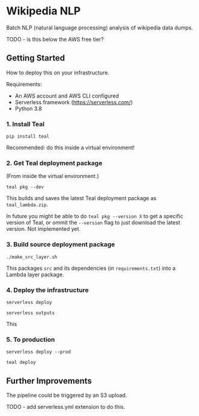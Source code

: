 # Wikipedia NLP

Batch NLP (natural language processing) analysis of wikipedia data dumps. 

TODO - is this below the AWS free tier?

## Getting Started

How to deploy this on your infrastructure.

Requirements:
- An AWS account and AWS CLI configured
- Serverless framework (https://serverless.com/)
- Python 3.8

### 1. Install Teal

`pip install teal`

Recommended: do this inside a virtual environment!

### 2. Get Teal deployment package

(From inside the virtual environment.)

`teal pkg --dev`

This builds and saves the latest Teal deployment package as `teal_lambda.zip`.

In future you might be able to do `teal pkg --version X` to get a specific
version of Teal, or ommit the `--version` flag to just download the latest
version. Not implemented yet.


### 3. Build source deployment package

`./make_src_layer.sh`

This packages `src` and its dependencies (in `requirements.txt`) into a Lambda
layer package.


### 4. Deploy the infrastructure

`serverless deploy`


`serverless outputs`

This 


### 5. To production

`serverless deploy --prod`

`teal deploy`



## Further Improvements

The pipeline could be triggered by an S3 upload.

TODO - add serverless.yml extension to do this.
